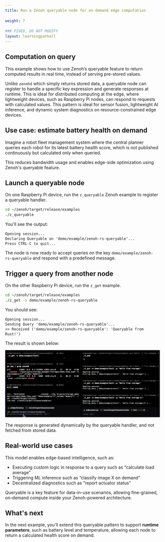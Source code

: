 ```yaml
---
title: Run a Zenoh queryable node for on-demand edge computation

weight: 7

### FIXED, DO NOT MODIFY
layout: learningpathall
---
```


## Computation on query 

This example shows how to use Zenoh’s queryable feature to return computed results in real time, instead of serving pre-stored values.

Unlike `zenohd` which simply returns stored data, a queryable node can register to handle a specific key expression and generate responses at runtime. This is ideal for distributed computing at the edge, where lightweight devices, such as Raspberry Pi nodes, can respond to requests with calculated values. This pattern is ideal for sensor fusion, lightweight AI inference, and dynamic system diagnostics on resource-constrained edge devices.

## Use case: estimate battery health on demand

Imagine a robot fleet management system where the central planner queries each robot for its latest battery health score, which is not published continuously but calculated only when queried.

This reduces bandwidth usage and enables edge-side optimization using Zenoh's queryable feature.

## Launch a queryable node

On one Raspberry Pi device, run the `z_queryable` Zenoh example to register a queryable handler.

```bash
cd ~/zenoh/target/release/examples
./z_queryable
```

You'll see the output:

```output
Opening session...
Declaring Queryable on 'demo/example/zenoh-rs-queryable'...
Press CTRL-C to quit...
```

The node is now ready to accept queries on the key `demo/example/zenoh-rs-queryable` and respond with a predefined message.

## Trigger a query from another node

On the other Raspberry Pi device, run the `z_get` example.

```bash
cd ~/zenoh/target/release/examples
./z_get -s demo/example/zenoh-rs-queryable
```

You should see:

```output
Opening session...
Sending Query 'demo/example/zenoh-rs-queryable'...
>> Received ('demo/example/zenoh-rs-queryable': 'Queryable from Rust!')
```

The result is shown below:

![img3 Zenoh queryable node responding to on-demand queries from a remote device#center](zenoh_ex3.gif "Figure 3: Computation on Query using Queryable")

The response is generated dynamically by the queryable handler, and not fetched from stored data.

## Real-world use cases

This model enables edge-based intelligence, such as:
- Executing custom logic in response to a query such as “calculate load average”
- Triggering ML inference such as “classify image X on demand”
- Decentralized diagnostics such as “report actuator status”

Queryable is a key feature for data-in-use scenarios, allowing fine-grained, on-demand compute inside your Zenoh-powered architecture.

## What's next

In the next example, you'll extend this queryable pattern to support **runtime parameters**, such as battery level and temperature, allowing each node to return a calculated health score on demand.


